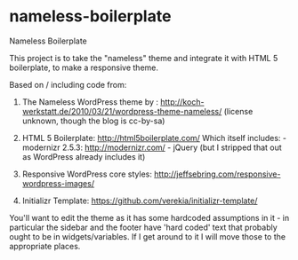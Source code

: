 nameless-boilerplate
====================

Nameless Boilerplate

This project is to take the "nameless" theme and integrate it with HTML 5
boilerplate, to make a responsive theme. 

Based on / including code from:

1. The Nameless WordPress theme by : 
	http://koch-werkstatt.de/2010/03/21/wordpress-theme-nameless/
	(license unknown, though the blog is cc-by-sa)
	
2. HTML 5 Boilerplate: http://html5boilerplate.com/
	Which itself includes: 
		- modernizr 2.5.3: http://modernizr.com/
		- jQuery (but I stripped that out as WordPress already includes it)
		
3. Responsive WordPress core styles: http://jeffsebring.com/responsive-wordpress-images/
	
4. Initializr Template: https://github.com/verekia/initializr-template/

You'll want to edit the theme as it has some hardcoded assumptions in it - in 
particular the sidebar and the footer have 'hard coded' text that probably ought
to be in widgets/variables. If I get around to it I will move those to the 
appropriate places. 